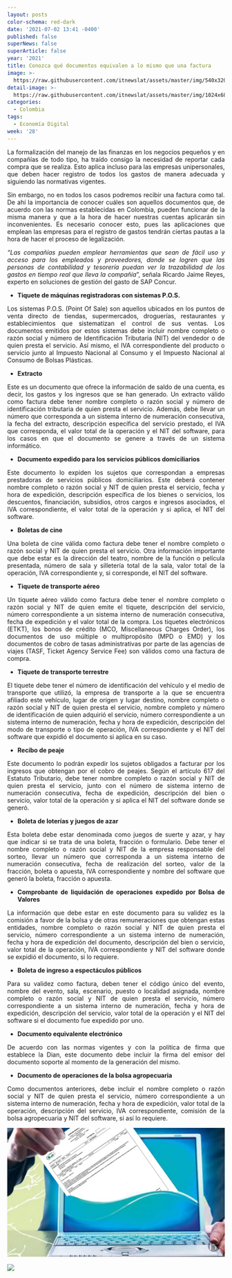 ```yaml
---
layout: posts
color-schema: red-dark
date: '2021-07-02 13:41 -0400'
published: false
superNews: false
superArticle: false
year: '2021'
title: Conozca qué documentos equivalen a lo mismo que una factura
image: >-
  https://raw.githubusercontent.com/itnewslat/assets/master/img/540x320/Factura-Electronica-p.jpg
detail-image: >-
  https://raw.githubusercontent.com/itnewslat/assets/master/img/1024x680/Factura-Electronica-g.jpg
categories:
  - Colombia
tags:
  - Economía Digital
week: '28'
---
```

<p style="text-align: justify;">La formalización del manejo de las finanzas en los negocios pequeños y en compañías de todo tipo, ha traído consigo la necesidad de reportar cada compra que se realiza. Esto aplica incluso para las empresas unipersonales, que deben hacer registro de todos los gastos de manera adecuada y siguiendo las normativas vigentes.</p>
<p style="text-align: justify;">Sin embargo, no en todos los casos podremos recibir una factura como tal. De ahí la importancia de conocer cuáles son aquellos documentos que, de acuerdo con las normas establecidas en Colombia, pueden funcionar de la misma manera y que a la hora de hacer nuestras cuentas aplicarán sin inconvenientes. Es necesario conocer esto, pues las aplicaciones que emplean las empresas para el registro de gastos tendrán ciertas pautas a la hora de hacer el proceso de legalización.</p>
<p style="text-align: justify;"><em>“Las compañías pueden emplear herramientas que sean de fácil uso y acceso para los empleados y proveedores, donde se logren que las personas de contabilidad y tesorería puedan ver la trazabilidad de los gastos en tiempo real que lleva la compañía</em>”, señala Ricardo Jaime Reyes, experto en soluciones de gestión del gasto de SAP Concur.</p>

<ul style="list-style-type: disc; text-align: justify;">
	<li><strong>Tiquete de máquinas registradoras con sistemas P.O.S.</strong></li>
</ul>
<p style="text-align: justify;">Los sistemas P.O.S. (Point Of Sale) son aquellos ubicados en los puntos de venta directo de tiendas, supermercados, droguerías, restaurantes y establecimientos que sistematizan el control de sus ventas. Los documentos emitidos por estos sistemas debe incluir nombre completo o razón social y número de Identificación Tributaria (NIT) del vendedor o de quien presta el servicio. Así mismo, el IVA correspondiente del producto o servicio junto al Impuesto Nacional al Consumo y el Impuesto Nacional al Consumo de Bolsas Plásticas.</p>

<ul style="list-style-type: disc; text-align: justify;">
	<li><strong>Extracto</strong></li>
</ul>
<p style="text-align: justify;">Este es un documento que ofrece la información de saldo de una cuenta, es decir, los gastos y los ingresos que se han generado. Un extracto válido como factura debe tener nombre completo o razón social y número de identificación tributaria de quien presta el servicio. Además, debe llevar un número que corresponda a un sistema interno de numeración consecutiva, la fecha del extracto, descripción específica del servicio prestado, el IVA que corresponda, el valor total de la operación y el NIT del software, para los casos en que el documento se genere a través de un sistema informático.</p>

<ul style="list-style-type: disc; text-align: justify;">
	<li><strong>Documento expedido para los servicios públicos domiciliarios</strong></li>
</ul>
<p style="text-align: justify;">Este documento lo expiden los sujetos que correspondan a empresas prestadoras de servicios públicos domiciliarios. Este deberá contener nombre completo o razón social y NIT de quien presta el servicio, fecha y hora de expedición, descripción específica de los bienes o servicios, los descuentos, financiación, subsidios, otros cargos e ingresos asociados, el IVA correspondiente, el valor total de la operación y si aplica, el NIT del software.</p>

<ul style="list-style-type: disc; text-align: justify;">
	<li><strong>Boletas de cine</strong></li>
</ul>
<p style="text-align: justify;">Una boleta de cine válida como factura debe tener el nombre completo o razón social y NIT de quien presta el servicio. Otra información importante que debe estar es la dirección del teatro, nombre de la función o película presentada, número de sala y silletería total de la sala, valor total de la operación, IVA correspondiente y, si corresponde, el NIT del software.</p>

<ul style="list-style-type: disc; text-align: justify;">
	<li><strong>Tiquete de transporte aéreo</strong></li>
</ul>
<p style="text-align: justify;">Un tiquete aéreo válido como factura debe tener el nombre completo o razón social y NIT de quien emite el tiquete, descripción del servicio, número correspondiente a un sistema interno de numeración consecutiva, fecha de expedición y el valor total de la compra. Los tiquetes electrónicos (ETKT), los bonos de crédito (MCO, Miscellaneous Charges Order), los documentos de uso múltiple o multipropósito (MPD o EMD) y los documentos de cobro de tasas administrativas por parte de las agencias de viajes (TASF, Ticket Agency Service Fee) son válidos como una factura de compra.</p>

<ul style="list-style-type: disc; text-align: justify;">
	<li><strong>Tiquete de transporte terrestre</strong></li>
</ul>
<p style="text-align: justify;">El tiquete debe tener el número de identificación del vehículo y el medio de transporte que utilizó, la empresa de transporte a la que se encuentra afiliado este vehículo, lugar de origen y lugar destino, nombre completo o razón social y NIT de quien presta el servicio, nombre completo y número de identificación de quien adquirió el servicio, número correspondiente a un sistema interno de numeración, fecha y hora de expedición, descripción del modo de transporte o tipo de operación, IVA correspondiente y el NIT del software que expidió el documento si aplica en su caso.</p>

<ul style="list-style-type: disc; text-align: justify;">
	<li><strong>Recibo de peaje</strong></li>
</ul>
<p style="text-align: justify;">Este documento lo podrán expedir los sujetos obligados a facturar por los ingresos que obtengan por el cobro de peajes. Según el artículo 617 del Estatuto Tributario, debe tener nombre completo o razón social y NIT de quien presta el servicio, junto con el número de sistema interno de numeración consecutiva, fecha de expedición, descripción del bien o servicio, valor total de la operación y si aplica el NIT del software donde se generó.</p>

<ul style="list-style-type: disc; text-align: justify;">
	<li><strong>Boleta de loterías y juegos de azar</strong></li>
</ul>
<p style="text-align: justify;">Esta boleta debe estar denominada como juegos de suerte y azar, y hay que indicar si se trata de una boleta, fracción o formulario. Debe tener el nombre completo o razón social y NIT de la empresa responsable del sorteo, llevar un número que corresponda a un sistema interno de numeración consecutiva, fecha de realización del sorteo, valor de la fracción, boleta o apuesta, IVA correspondiente y nombre del software que generó la boleta, fracción o apuesta.</p>

<ul style="list-style-type: disc; text-align: justify;">
	<li><strong>Comprobante de liquidación de operaciones expedido por Bolsa de Valores</strong></li>
</ul>
<p style="text-align: justify;">La información que debe estar en este documento para su validez es la comisión a favor de la bolsa y de otras remuneraciones que obtengan estas entidades, nombre completo o razón social y NIT de quien presta el servicio, número correspondiente a un sistema interno de numeración, fecha y hora de expedición del documento, descripción del bien o servicio, valor total de la operación, IVA correspondiente y NIT del software donde se expidió el documento, si lo requiere.</p>

<ul style="list-style-type: disc; text-align: justify;">
	<li><strong>Boleta de ingreso a espectáculos públicos</strong></li>
</ul>
<p style="text-align: justify;">Para su validez como factura, deben tener el código único del evento, nombre del evento, sala, escenario, puesto o localidad asignada, nombre completo o razón social y NIT de quien presta el servicio, número correspondiente a un sistema interno de numeración, fecha y hora de expedición, descripción del servicio, valor total de la operación y el NIT del software si el documento fue expedido por uno.</p>

<ul style="list-style-type: disc; text-align: justify;">
	<li><strong>Documento equivalente electrónico</strong></li>
</ul>
<p style="text-align: justify;">De acuerdo con las normas vigentes y con la política de firma que establece la Dian, este documento debe incluir la firma del emisor del documento soporte al momento de la generación del mismo.</p>

<ul style="list-style-type: disc; text-align: justify;">
	<li><strong>Documento de operaciones de la bolsa agropecuaria </strong></li>
</ul>
<p style="text-align: justify;">Como documentos anteriores, debe incluir el nombre completo o razón social y NIT de quien presta el servicio, número correspondiente a un sistema interno de numeración, fecha y hora de expedición, valor total de la operación, descripción del servicio, IVA correspondiente, comisión de la bolsa agropecuaria y NIT del software, si así lo requiere.</p>

![](https://raw.githubusercontent.com/itnewslat/assets/master/img/540x320/Factura-Electronica-p.jpg)

<img src="https://tracker.metricool.com/c3po.jpg?hash=56f88a41e39ab42c063cc51676587a04"/>
